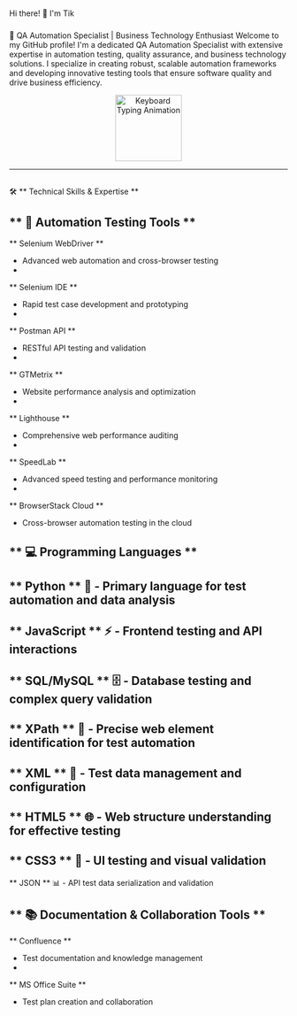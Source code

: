 #
 Hi there! 👋 I'm Tik
###
 🎯 QA Automation Specialist | Business Technology Enthusiast
Welcome to my GitHub profile! I'm a dedicated QA Automation Specialist with extensive expertise in automation testing, quality assurance, and business technology solutions. I specialize in creating robust, scalable automation frameworks and developing innovative testing tools that ensure software quality and drive business efficiency.

<p align="center">
<img src="https://media.tenor.com/RVq8_EWF9ZwAAAAC/typing-type.gif" width="120" alt="Keyboard Typing Animation"/>
</p>

---
##
 🛠️ 
**
Technical Skills & Expertise
**
###
 
**
🎯 Automation Testing Tools
**
-
 
**
Selenium WebDriver
**
 - Advanced web automation and cross-browser testing
-
 
**
Selenium IDE
**
 - Rapid test case development and prototyping  
-
 
**
Postman API
**
 - RESTful API testing and validation
-
 
**
GTMetrix
**
 - Website performance analysis and optimization
-
 
**
Lighthouse
**
 - Comprehensive web performance auditing
-
 
**
SpeedLab
**
 - Advanced speed testing and performance monitoring
-
 
**
BrowserStack Cloud
**
 - Cross-browser automation testing in the cloud
###
 
**
💻 Programming Languages
**
-
 
**
Python
**
 🐍 - Primary language for test automation and data analysis
-
 
**
JavaScript
**
 ⚡ - Frontend testing and API interactions
-
 
**
SQL/MySQL
**
 🗄️ - Database testing and complex query validation
-
 
**
XPath
**
 🎯 - Precise web element identification for test automation
-
 
**
XML
**
 📄 - Test data management and configuration
-
 
**
HTML5
**
 🌐 - Web structure understanding for effective testing
-
 
**
CSS3
**
 🎨 - UI testing and visual validation
-
 
**
JSON
**
 📊 - API test data serialization and validation
###
 
**
📚 Documentation & Collaboration Tools
**
-
 
**
Confluence
**
 - Test documentation and knowledge management
-
 
**
MS Office Suite
**
 - Test plan creation and collaboration
